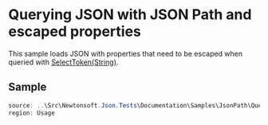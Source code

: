 ﻿# Querying JSON with JSON Path and escaped properties

This sample loads JSON with properties that need to be escaped when queried with [SelectToken(String)](M:Newtonsoft.Json.Linq.JToken.SelectToken(System.String)). 

## Sample

```csharp Usage
source: ..\Src\Newtonsoft.Json.Tests\Documentation\Samples\JsonPath\QueryJsonSelectTokenEscaped.cs
region: Usage
```

